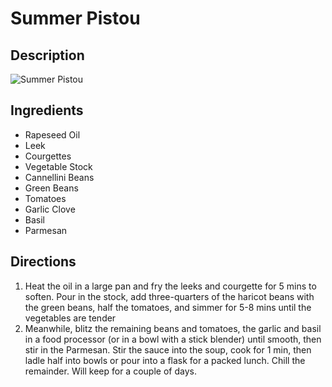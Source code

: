 # Summer Pistou

## Description
![Summer Pistou](https://www.themealdb.com/images/media/meals/rqtxvr1511792990.jpg "Summer Pistou")

## Ingredients
- Rapeseed Oil
- Leek
- Courgettes
- Vegetable Stock
- Cannellini Beans
- Green Beans
- Tomatoes
- Garlic Clove
- Basil
- Parmesan

## Directions
1. Heat the oil in a large pan and fry the leeks and courgette for 5 mins to soften. Pour in the stock, add three-quarters of the haricot beans with the green beans, half the tomatoes, and simmer for 5-8 mins until the vegetables are tender
2. Meanwhile, blitz the remaining beans and tomatoes, the garlic and basil in a food processor (or in a bowl with a stick blender) until smooth, then stir in the Parmesan. Stir the sauce into the soup, cook for 1 min, then ladle half into bowls or pour into a flask for a packed lunch. Chill the remainder. Will keep for a couple of days.

